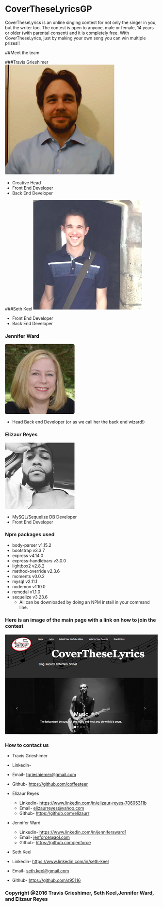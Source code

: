 # CoverTheseLyricsGP

CoverTheseLyrics is an online singing contest for not only the singer in you, but the writer too. The contest is open to anyone, male or female, 14 years or older (with parental consent) and it is completely free. With CoverTheseLyrics, just by making your own song you can win multiple prizes!!


##Meet the team 

###Travis Grieshimer
![Screenshot](https://github.com/coffeeteer/CoverTheseLyricsGP/blob/master/public/assets/images/travis.png)
* Creative Head           
* Front End Developer
* Back End Developer

###Seth Keel 
![Screenshot](https://github.com/coffeeteer/CoverTheseLyricsGP/blob/master/public/assets/images/seth.png)
* Front End Developer
* Back End Developer

### Jennifer Ward 
![Screenshot](https://github.com/coffeeteer/CoverTheseLyricsGP/blob/master/public/assets/images/jen.png)
* Head Back end Developer (or as we call her the back end wizard!)

### Elizaur Reyes 
![Screenshot](https://github.com/coffeeteer/CoverTheseLyricsGP/blob/master/public/assets/images/eli.png)
* MySQL/Sequelize DB Developer
* Front End Developer


### Npm packages used 
* body-parser v1.15.2
* bootstrap v3.3.7
* express v4.14.0
* express-handlebars v3.0.0
* lightbox2 v2.8.2
* method-override v2.3.6
* moments v0.0.2
* mysql v2.11.1
* nodemon v1.10.0
* remodal v1.1.0
* sequelize v3.23.6
  * All can be downloaded by doing an NPM install in your command line.
  
### Here is an image of the main page with a link on how to join the contest
  [![IMAGE ALT TEXT HERE](https://github.com/coffeeteer/CoverTheseLyricsGP/blob/master/public/assets/images/Screen%20Shot%202016-08-29%20at%208.15.30%20PM.png)](https://www.youtube.com/embed/-DAMbjfqJ8Y)
  
  
### How to contact us
  * Travis Grieshimer
   * Linkedin- 
   * Email- tgrieshiemer@gmail.com
   * Github- https://github.com/coffeeteer
   
  * Elizaur Reyes
    * Linkedin- https://www.linkedin.com/in/elizaur-reyes-70605311b
    * Email- elizaurreyes@yahoo.com
    * Github- https://github.com/elizaurr
  
  * Jennifer Ward
    * Linkedin- https://www.linkedin.com/in/jenniferaward1
    * Email- jenforce@aol.com
    * Github- https://github.com/jenforce
  
  * Seth Keel
   * Linkedin- https://www.linkedin.com/in/seth-keel 
   * Email- seth.keel@gmail.com
   * Github- https://github.com/s95116
   
   
   
### Copyright @2016 Travis Grieshimer, Seth Keel,Jennifer Ward, and Elizaur Reyes     



   


